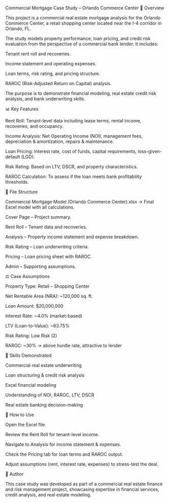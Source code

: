 Commercial Mortgage Case Study – Orlando Commerce Center
📌 Overview

This project is a commercial real estate mortgage analysis for the Orlando Commerce Center, a retail shopping center located near the I-4 corridor in Orlando, FL.

The study models property performance, loan pricing, and credit risk evaluation from the perspective of a commercial bank lender. It includes:

Tenant rent roll and recoveries.

Income statement and operating expenses.

Loan terms, risk rating, and pricing structure.

RAROC (Risk-Adjusted Return on Capital) analysis.

The purpose is to demonstrate financial modeling, real estate credit risk analysis, and bank underwriting skills.

📊 Key Features

Rent Roll: Tenant-level data including lease terms, rental income, recoveries, and occupancy.

Income Analysis: Net Operating Income (NOI), management fees, depreciation & amortization, repairs & maintenance.

Loan Pricing: Interest rate, cost of funds, capital requirements, loss-given-default (LGD).

Risk Rating: Based on LTV, DSCR, and property characteristics.

RAROC Calculation: To assess if the loan meets bank profitability thresholds.

📑 File Structure

Commercial Mortgage Model (Orlando Commerce Center).xlsx → Final Excel model with all calculations.

Cover Page – Project summary.

Rent Roll – Tenant data and recoveries.

Analysis – Property income statement and expense breakdown.

Risk Rating – Loan underwriting criteria.

Pricing – Loan pricing sheet with RAROC.

Admin – Supporting assumptions.

⚖️ Case Assumptions

Property Type: Retail – Shopping Center

Net Rentable Area (NRA): ~120,000 sq. ft.

Loan Amount: $20,000,000

Interest Rate: ~4.0% (market-based)

LTV (Loan-to-Value): ~63.75%

Risk Rating: Low Risk (2)

RAROC: ~30% → above hurdle rate, attractive to lender

🚀 Skills Demonstrated

Commercial real estate underwriting

Loan structuring & credit risk analysis

Excel financial modeling

Understanding of NOI, RAROC, LTV, DSCR

Real estate banking decision-making

📂 How to Use

Open the Excel file.

Review the Rent Roll for tenant-level income.

Navigate to Analysis for income statement & expenses.

Check the Pricing tab for loan terms and RAROC output.

Adjust assumptions (rent, interest rate, expenses) to stress-test the deal.

📌 Author

This case study was developed as part of a commercial real estate finance and risk management project, showcasing expertise in financial services, credit analysis, and real estate modeling.
